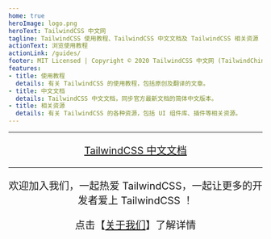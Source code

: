```yaml
---
home: true
heroImage: logo.png
heroText: TailwindCSS 中文网
tagline: TailwindCSS 使用教程、TailwindCSS 中文文档及 TailwindCSS 相关资源
actionText: 浏览使用教程
actionLink: /guides/
footer: MIT Licensed | Copyright © 2020 TailwindCSS 中文网 (TailwindChina.com)
features: 
- title: 使用教程
  details: 有关 TailwindCSS 的使用教程，包括原创及翻译的文章。
- title: 中文文档
  details: TailwindCSS 中文文档，同步官方最新文档的简体中文版本。
- title: 相关资源
  details: 有关 TailwindCSS 的各种资源，包括 UI 组件库、插件等相关资源。
---
```


---
<div style="text-align: center; margin: 20px 0; font-size: 20px;">
<p><a href="https://docs.tailwindchina.com/" target="_blank">TailwindCSS 中文文档</a></p>
</div>

---
<div style="text-align: center; margin: 20px 0; font-size: 20px;">
<p>欢迎加入我们，一起热爱 TailwindCSS，一起让更多的开发者爱上 TailwindCSS ！</p>
<p>点击【<a href="/about" target="_blank">关于我们</a>】了解详情</p>
</div>